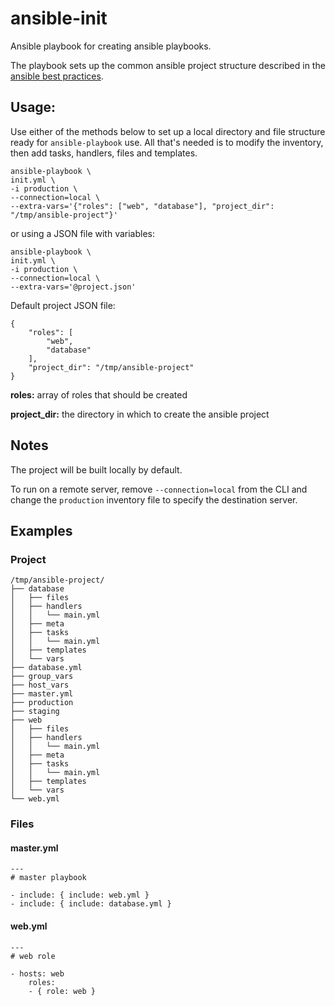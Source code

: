 ansible-init
=========================

Ansible playbook for creating ansible playbooks.

The playbook sets up the common ansible project structure described in the [ansible best practices](http://docs.ansible.com/playbooks_best_practices.html).


## Usage:

Use either of the methods below to set up a local directory and file structure ready for `ansible-playbook` use. All that's needed is to modify the inventory, then add tasks, handlers, files and templates.

    ansible-playbook \
    init.yml \
    -i production \
    --connection=local \
    --extra-vars='{"roles": ["web", "database"], "project_dir": "/tmp/ansible-project"}'

or using a JSON file with variables:

    ansible-playbook \
    init.yml \
    -i production \
    --connection=local \
    --extra-vars='@project.json'

Default project JSON file:

    {
        "roles": [
            "web",
            "database"
        ],
        "project_dir": "/tmp/ansible-project"
    }

**roles:** array of roles that should be created

**project_dir:** the directory in which to create the ansible project

## Notes

The project will be built locally by default.

To run on a remote server, remove `--connection=local` from the CLI and change the `production` inventory file to specify the destination server.

## Examples

### Project

    /tmp/ansible-project/
    ├── database
    │   ├── files
    │   ├── handlers
    │   │   └── main.yml
    │   ├── meta
    │   ├── tasks
    │   │   └── main.yml
    │   ├── templates
    │   └── vars
    ├── database.yml
    ├── group_vars
    ├── host_vars
    ├── master.yml
    ├── production
    ├── staging
    ├── web
    │   ├── files
    │   ├── handlers
    │   │   └── main.yml
    │   ├── meta
    │   ├── tasks
    │   │   └── main.yml
    │   ├── templates
    │   └── vars
    └── web.yml

### Files

#### master.yml

    ---
    # master playbook

    - include: { include: web.yml }
    - include: { include: database.yml }


#### web.yml

    ---
    # web role

    - hosts: web
        roles:
        - { role: web }
